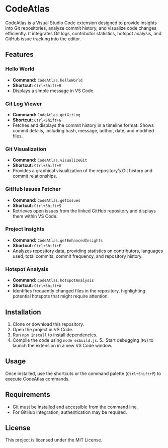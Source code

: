 # CodeAtlas  

CodeAtlas is a Visual Studio Code extension designed to provide insights into Git repositories, analyze commit history, and visualize code changes efficiently. It integrates Git logs, contributor statistics, hotspot analysis, and GitHub issue tracking into the editor.  

## Features  

### Hello World  
- **Command:** `CodeAtlas.helloWorld`  
- **Shortcut:** `Ctrl+Shift+H`  
- Displays a simple message in VS Code.  

### Git Log Viewer  
- **Command:** `CodeAtlas.getGitLog`  
- **Shortcut:** `Ctrl+Shift+G`  
- Fetches and displays the commit history in a timeline format. Shows commit details, including hash, message, author, date, and modified files.  

### Git Visualization  
- **Command:** `CodeAtlas.visualizeGit`  
- **Shortcut:** `Ctrl+Shift+V`  
- Provides a graphical visualization of the repository’s Git history and commit relationships.  

### GitHub Issues Fetcher  
- **Command:** `CodeAtlas.getIssues`  
- **Shortcut:** `Ctrl+Shift+S`  
- Retrieves open issues from the linked GitHub repository and displays them within VS Code.  

### Project Insights  
- **Command:** `CodeAtlas.getEnhancedInsights`  
- **Shortcut:** `Ctrl+Shift+E`  
- Analyzes repository data, providing statistics on contributors, languages used, total commits, commit frequency, and repository history.  

### Hotspot Analysis  
- **Command:** `CodeAtlas.hotspotAnalysis`  
- **Shortcut:** `Ctrl+Shift+A`  
- Identifies frequently changed files in the repository, highlighting potential hotspots that might require attention.  

## Installation  
1. Clone or download this repository.  
2. Open the project in VS Code.  
3. Run `npm install` to install dependencies.  
4. Compile the code using `node esbuild.js`.
5.. Start debugging (`F5`) to launch the extension in a new VS Code window.  

## Usage  
Once installed, use the shortcuts or the command palette (`Ctrl+Shift+P`) to execute CodeAtlas commands.  

## Requirements  
- Git must be installed and accessible from the command line.  
- For GitHub integration, authentication may be required.  

## License  
This project is licensed under the MIT License.  
